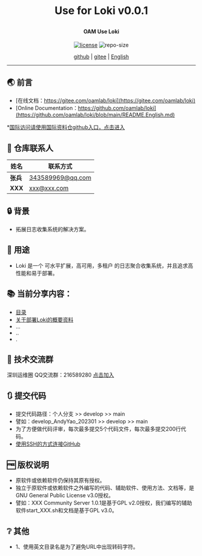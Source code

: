 
<h1 align="center" style="margin: 30px 0 30px; font-weight: bold;">Use for Loki v0.0.1</h1>
<h4 align="center">OAM Use Loki</h4>
<p align="center">
  <a href="./LICENSE"><img alt="license" src="https://img.shields.io/github/license/oamlab/loki" /></a>
  <img alt="repo-size" src="https://img.shields.io/github/repo-size/oamlab/loki" />
</p>

<p align="center">
   <a href="https://github.com/oamlab/loki">github</a> | 
   <a href="https://gitee.com/oamlab/loki">gitee</a> | 
   <a href="https://github.com/oamlab/loki/blob/main/README.English.md">English</a>
</p>

<p align="center"></p>

---

## 🌏 前言
- [在线文档：https://gitee.com/oamlab/loki](https://gitee.com/oamlab/loki)
- [Online Documentation：https://github.com/oamlab/loki](https://github.com/oamlab/loki/blob/main/README.English.md)

*[国际访问请使用国际资料仓github入口，点击进入](https://github.com/oamlab/loki)

## 🔋 仓库联系人
| 姓名						 | 联系方式                |
|----------|---------------------|
| **张兵**   | 343589969@qq.com |
| **XXX**  | xxx@xxx.com         |

## 🔒 背景
- 拓展日志收集系统的解决方案。

## 🔑 用途
- Loki 是一个 可水平扩展，高可用，多租户 的日志聚合收集系统，并且追求高性能和易于部署。

## 📚 当前分享内容：

- [目录](./loki)
- [关于部署Loki的概要资料](./loki/3181_Others/README.md)
- ...
- ..
- .

## 📶 技术交流群
深圳运维圈 QQ交流群：216589280 [点击加入](https://jq.qq.com/?_wv=1027&k=tdDtDoUp)

## 🔃 提交代码
- 提交代码路径：个人分支 >> develop >> main
- 譬如：develop_AndyYao_202301 >> develop >> main
- 为了方便做代码评审，每次最多提交5个代码文件，每次最多提交200行代码。
- [使用SSH的方式连接GitHub](https://github.com/oamlab/oamlab/blob/main/OAMLab/171_%E8%BF%90%E7%BB%B4%E5%B7%A5%E5%85%B7/301_%E5%BC%80%E5%8F%91%E5%B7%A5%E5%85%B7/211_GitHub_SSH_Key.md)

## 🆓 版权说明
- 原软件或依赖软件仍保持其原有授权。
- 独立于原软件或依赖软件之外编写的代码、辅助软件、使用方法、文档等，是GNU General Public License v3.0授权。
- 譬如：XXX Community Server 1.0.1是基于GPL v2.0授权，我们编写的辅助软件start_XXX.sh和文档是基于GPL v3.0。

## ❔ 其他
- 1、使用英文目录名是为了避免URL中出现转码字符。